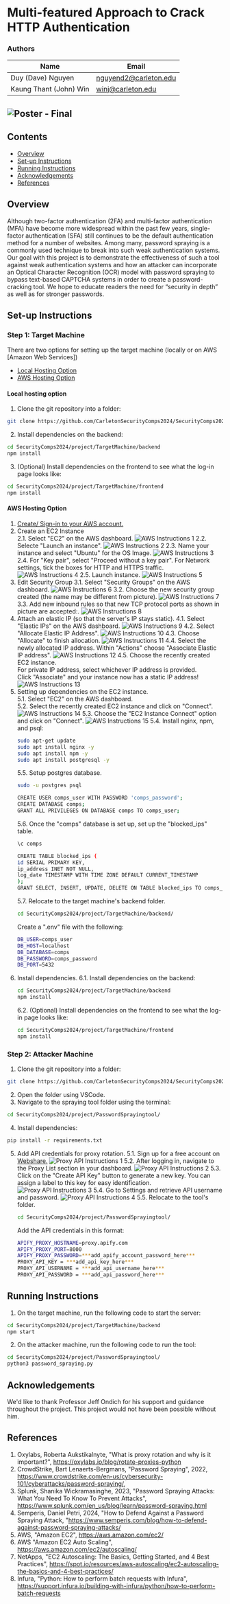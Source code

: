 # Multi-featured Approach to Crack HTTP Authentication

### Authors
|Name|Email|
|----|-----|  
|Duy (Dave) Nguyen|nguyend2@carleton.edu|
|Kaung Thant (John) Win|winj@carleton.edu|
 
##  ![Poster - Final](./poster/Duy%20and%20John's%20Poster%20Final.png)

## Contents
- [Overview](#overview)
- [Set-up Instructions](#set-up-instructions)
- [Running Instructions](#running-instructions)
- [Acknowledgements](#acknowledgements)
- [References](#references)

## Overview
Although two-factor authentication (2FA) and multi-factor authentication (MFA) have become more widespread within the past few years, single-factor authentication (SFA) still continues to be the default authentication method for a number of websites. Among many, password spraying is a commonly used technique to break into such weak authentication systems. Our goal with this project is to demonstrate the effectiveness of such a tool against weak authentication systems and how an attacker can incorporate an Optical Character Recognition (OCR) model with password spraying to bypass text-based CAPTCHA systems in order to create a password-cracking tool. We hope to educate readers the need for “security in depth” as well as for stronger passwords.

## Set-up Instructions

### Step 1: Target Machine

There are two options for setting up the target machine (locally or on AWS [Amazon Web Services])
- [Local Hosting Option](#local-hosting-option)
- [AWS Hosting Option](#aws-hosting-option)

#### Local hosting option
1. Clone the git repository into a folder:

```bash
git clone https://github.com/CarletonSecurityComps2024/SecurityComps2024.git
```

2. Install dependencies on the backend:

```bash
cd SecurityComps2024/project/TargetMachine/backend
npm install
```

3. (Optional) Install dependencies on the frontend to see what the log-in page looks like:

```bash
cd SecurityComps2024/project/TargetMachine/frontend
npm install
```

#### AWS Hosting Option
1. [Create/ Sign-in to your AWS account.](https://aws.amazon.com/ec2/)
2. Create an EC2 Instance  
    2.1. Select "EC2" on the AWS dashboard. 
    ![AWS Instructions 1](./Instruction%20Images/AWS%20Instructions%201.png)
    2.2. Selecte "Launch an instance". 
    ![AWS Instructions 2](./Instruction%20Images/AWS%20Instructions%202.png)
    2.3. Name your instance and select "Ubuntu" for the OS Image.
    ![AWS Instructions 3](./Instruction%20Images/AWS%20Instructions%203.png)
    2.4. For "Key pair", select "Proceed without a key pair". For Network settings, tick the boxes for HTTP and HTTPS traffic. 
    ![AWS Instructions 4](./Instruction%20Images/AWS%20Instructions%204.png)
    2.5. Launch instance. 
    ![AWS Instructions 5](./Instruction%20Images/AWS%20Instructions%205.png)
3. Edit Security Group 
    3.1. Select "Security Groups" on the AWS dashboard. 
    ![AWS Instructions 6](./Instruction%20Images/AWS%20Instructions%206.png)
    3.2. Choose the new security group created (the name may be different from picture).
    ![AWS Instructions 7](./Instruction%20Images/AWS%20Instructions%207.png)
    3.3. Add new inbound rules so that new TCP protocol ports as shown in picture are accepted:.
    ![AWS Instructions 8](./Instruction%20Images/AWS%20Instructions%208.png)
4. Attach an elastic IP (so that the server's IP stays static). 
    4.1. Select "Elastic IPs" on the AWS dashboard.
    ![AWS Instructions 9](./Instruction%20Images/AWS%20Instructions%209.png)
    4.2. Select "Allocate Elastic IP Address". 
    ![AWS Instructions 10](./Instruction%20Images/AWS%20Instructions%2010.png)
    4.3. Choose "Allocate" to finish allocation. 
    ![AWS Instructions 11](./Instruction%20Images/AWS%20Instructions%2011.png)
    4.4. Select the newly allocated IP address. Within "Actions" choose "Associate Elastic IP address". 
    ![AWS Instructions 12](./Instruction%20Images/AWS%20Instructions%2012.png)
    4.5. Choose the recently created EC2 instance.  
    For private IP address, select whichever IP address is provided.  
    Click "Associate" and your instance now has a static IP address!
    ![AWS Instructions 13](./Instruction%20Images/AWS%20Instructions%2013.png)
5. Setting up dependencies on the EC2 instance.  
    5.1. Select "EC2" on the AWS dashboard.  
    5.2. Select the recently created EC2 instance and click on "Connect". 
    ![AWS Instructions 14](./Instruction%20Images/AWS%20Instructions%2014.png)
    5.3. Choose the "EC2 Instance Connect" option and click on "Connect". 
    ![AWS Instructions 15](./Instruction%20Images/AWS%20Instructions%2015.png)
    5.4. Install nginx, npm, and psql:  
    ```bash
    sudo apt-get update
    sudo apt install nginx -y
    sudo apt install npm -y
    sudo apt install postgresql -y
    ```  
    5.5. Setup postgres database.
    ```bash
    sudo -u postgres psql
    ```
    ```bash
    CREATE USER comps_user WITH PASSWORD 'comps_password';
    CREATE DATABASE comps;
    GRANT ALL PRIVILEGES ON DATABASE comps TO comps_user;
    ```
    5.6. Once the "comps" database is set up, set up the "blocked_ips" table.
    ```bash
    \c comps
    ```
    ```bash
    CREATE TABLE blocked_ips (
    id SERIAL PRIMARY KEY,
    ip_address INET NOT NULL,
    log_date TIMESTAMP WITH TIME ZONE DEFAULT CURRENT_TIMESTAMP
    );
    GRANT SELECT, INSERT, UPDATE, DELETE ON TABLE blocked_ips TO comps_user;
    ```
    5.7. Relocate to the target machine's backend folder.  
    ```bash
    cd SecurityComps2024/project/TargetMachine/backend/
    ```
    Create a ".env" file with the following:
    ```bash
    DB_USER=comps_user
    DB_HOST=localhost
    DB_DATABASE=comps
    DB_PASSWORD=comps_password
    DB_PORT=5432
    ```
6. Install dependencies.
    6.1. Install dependencies on the backend:
    ```bash
    cd SecurityComps2024/project/TargetMachine/backend
    npm install
    ```
    6.2. (Optional) Install dependencies on the frontend to see what the log-in page looks like:
    ```bash
    cd SecurityComps2024/project/TargetMachine/frontend
    npm install
    ```


### Step 2: Attacker Machine

1. Clone the git repository into a folder:

```bash
git clone https://github.com/CarletonSecurityComps2024/SecurityComps2024.git
```

2. Open the folder using VSCode.
3. Navigate to the spraying tool folder using the terminal:

```bash
cd SecurityComps2024/project/PasswordSprayingtool/
```

4. Install dependencies:

```bash
pip install -r requirements.txt
```
5. Add API credentials for proxy rotation. 
    5.1. Sign up for a free account on [Webshare.](https://www.webshare.io/home-page)
    ![Proxy API Instructions 1](./Instruction%20Images/Proxy1.jpg)
    5.2. After logging in, navigate to the Proxy List section in your dashboard.
    ![Proxy API Instructions 2](./Instruction%20Images/Proxy2.jpg)
    5.3. Click on the "Create API Key" button to generate a new key. You can assign a label to this key for easy identification.
    ![Proxy API Instructions 3](./Instruction%20Images/Proxy3.jpg)
    5.4. Go to Settings and retrieve API username and password.
    ![Proxy API Instructions 4](./Instruction%20Images/Proxy4.jpg)
    5.5. Relocate to the tool's folder.  
    ```bash
    cd SecurityComps2024/project/PasswordSprayingtool/
    ```
    Add the API credentials in this format:
    ```bash
    APIFY_PROXY_HOSTNAME=proxy.apify.com
    APIFY_PROXY_PORT=8000
    APIFY_PROXY_PASSWORD=***add_apify_account_password_here***
    PROXY_API_KEY = ***add_api_key_here***
    PROXY_API_USERNAME = ***add_api_username_here***
    PROXY_API_PASSWORD = ***add_api_password_here***
    ```

## Running Instructions

1. On the target machine, run the following code to start the server:

```bash
cd SecurityComps2024/project/TargetMachine/backend
npm start
```

2. On the attacker machine, run the following code to run the tool:

```bash
cd SecurityComps2024/project/PasswordSprayingtool/
python3 password_spraying.py
```

## Acknowledgements

We'd like to thank Professor Jeff Ondich for his support and guidance throughout the project. This project would not have been possible without him.

## References

1. Oxylabs, Roberta Aukstikalnyte, "What is proxy rotation and why is it important?", https://oxylabs.io/blog/rotate-proxies-python
2. CrowdStrike, Bart Lenaerts-Bergmans, "Password Spraying", 2022, https://www.crowdstrike.com/en-us/cybersecurity-101/cyberattacks/password-spraying/,
3. Splunk, Shanika Wickramasinghe, 2023, "Password Spraying Attacks: What You Need To Know To Prevent Attacks", https://www.splunk.com/en_us/blog/learn/password-spraying.html
4. Semperis, Daniel Petri, 2024, "How to Defend Against a Password Spraying Attack, "https://www.semperis.com/blog/how-to-defend-against-password-spraying-attacks/
5. AWS, "Amazon EC2", https://aws.amazon.com/ec2/
6. AWS "Amazon EC2 Auto Scaling", https://aws.amazon.com/ec2/autoscaling/
7. NetApps, "EC2 Autoscaling: The Basics, Getting Started, and 4 Best Practices", https://spot.io/resources/aws-autoscaling/ec2-autoscaling-the-basics-and-4-best-practices/
8. Infura, "Python: How to perform batch requests with Infura", https://support.infura.io/building-with-infura/python/how-to-perform-batch-requests
